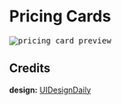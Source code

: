 # Pricing Cards

<kbd>![pricing card preview](https://user-images.githubusercontent.com/67356291/129040197-68538883-05f7-4381-aac9-f41a4dc55303.png)</kbd>

## Credits

**design:** [UIDesignDaily](https://www.uidesigndaily.com/posts/sketch-pricing-cards-ui-design-card-day-1207)
